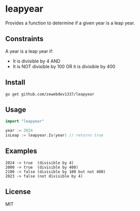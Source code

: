 # leapyear

Provides a function to determine if a given year is a leap year.

## Constraints
A year is a leap year if:
- It is divisible by 4 AND
- It is NOT divisible by 100 OR it is divisible by 400

## Install
`go get github.com/zewebdev1337/leapyear`

## Usage

```go
import "leapyear"

year := 2024
isLeap := leapyear.Is(year) // returns true
```

## Examples
```
2024 -> true  (divisible by 4)
2000 -> true  (divisible by 400)
2100 -> false (divisible by 100 but not 400)
2023 -> false (not divisible by 4)
```

## License

MIT
